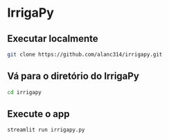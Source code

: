 # IrrigaPy

## **Executar localmente**
   ```bash
   git clone https://github.com/alanc314/irrigapy.git 
   ```
## **Vá para o diretório do IrrigaPy**
   ```bash
   cd irrigapy
   ```
## **Execute o app**
   ```bash
   streamlit run irrigapy.py
   ```
